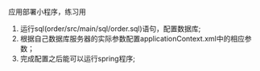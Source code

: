 应用部署小程序，练习用

1. 运行sql(order/src/main/sql/order.sql)语句，配置数据库;
2. 根据自己数据库服务器的实际参数配置applicationContext.xml中的相应参数；
3. 完成配置之后能可以运行spring程序;